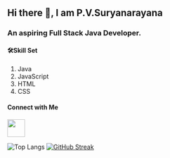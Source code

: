 ## Hi there 👋, I am P.V.Suryanarayana

<h3> An aspiring Full Stack Java Developer.</h3>
<h4>🛠️Skill Set</h4>
<ol>
  <li>Java</li>
  <li>JavaScript</li>
  <li>HTML</li>
  <li>CSS</li>
</ol>

<h4>Connect with Me</h4>

<a href="https://www.linkedin.com/in/p-v-surya-narayana-84a0a124b/" target="_blank"><img src="https://upload.wikimedia.org/wikipedia/commons/thumb/f/f8/LinkedIn_icon_circle.svg/1200px-LinkedIn_icon_circle.svg.png" width="40px" height="40px"></a>


![Top Langs](https://github-readme-stats.vercel.app/api/top-langs/?username=Dark-Dynamight&layout=compact)
[![GitHub Streak](https://streak-stats.demolab.com/?user=Dark-Dynamight)](https://git.io/streak-stats)

<!--<a href="https://git.io/streak-stats"><img src="https://github-readme-streak-stats-phi-wine.vercel.app?user=Dark-Dynamight" alt="GitHub Streak" /></a>-->
<!--
**Dark-Dynamight/Dark-Dynamight** is a ✨ _special_ ✨ repository because its `README.md` (this file) appears on your GitHub profile.

Here are some ideas to get you started:

- 🔭 I’m currently working on ...
- 🌱 I’m currently learning ...
- 👯 I’m looking to collaborate on ...
- 🤔 I’m looking for help with ...
- 💬 Ask me about ...
- 📫 How to reach me: ...
- 😄 Pronouns: ...
- ⚡ Fun fact: ...
-->
